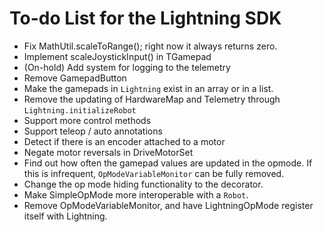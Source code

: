 # To-do List for the Lightning SDK

* Fix MathUtil.scaleToRange(); right now it always returns zero.
* Implement scaleJoystickInput() in TGamepad
* (On-hold) Add system for logging to the telemetry
* Remove GamepadButton
* Make the gamepads in `Lightning` exist in an array or in a list.
* Remove the updating of HardwareMap and Telemetry through `Lightning.initializeRobot`
* Support more control methods
* Support teleop / auto annotations
* Detect if there is an encoder attached to a motor
* Negate motor reversals in DriveMotorSet
* Find out how often the gamepad values are updated in the opmode. If this is infrequent, `OpModeVariableMonitor` can be fully removed.
* Change the op mode hiding functionality to the decorator.
* Make SimpleOpMode more interoperable with a `Robot`.
* Remove OpModeVariableMonitor, and have LightningOpMode register itself with Lightning.